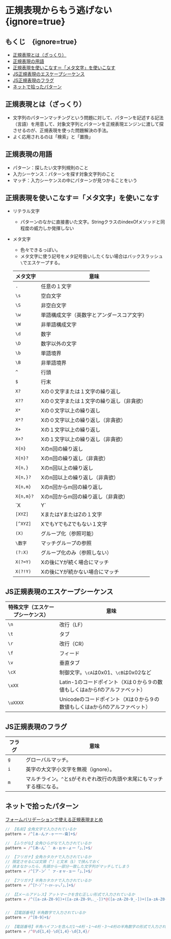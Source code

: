 # 正規表現からもう逃げない　{ignore=true}

## もくじ　{ignore=true}

<!-- @import "[TOC]" {cmd="toc" depthFrom=1 depthTo=6 orderedList=false} -->

<!-- code_chunk_output -->

- [正規表現とは（ざっくり）](#正規表現とはざっくり)
- [正規表現の用語](#正規表現の用語)
- [正規表現を使いこなす＝「メタ文字」を使いこなす](#正規表現を使いこなすメタ文字を使いこなす)
- [JS正規表現のエスケープシーケンス](#js正規表現のエスケープシーケンス)
- [JS正規表現のフラグ](#js正規表現のフラグ)
- [ネットで拾ったパターン](#ネットで拾ったパターン)

<!-- /code_chunk_output -->

## 正規表現とは（ざっくり）
- 文字列のパターンマッチングという問題に対して、パターンを記述する記法（言語）を用意して、対象文字列とパターンを正規表現エンジンに渡して探させるのが、正規表現を使った問題解決の手法。
- よく応用されるのは「検索」と「置換」
## 正規表現の用語
- パターン：探したい文字列規則のこと
- 入力シーケンス：パターンを探す対象文字列のこと
- マッチ：入力シーケンスの中にパターンが見つかることをいう
## 正規表現を使いこなす＝「メタ文字」を使いこなす
- リテラル文字
  - パターンのなかに直接書いた文字。StringクラスのindexOfメソッドと同程度の威力しか発揮しない
- メタ文字
  - 色々できるっぽい。
  - メタ文字に使う記号をメタ記号扱いしたくない場合はバックスラッシュ`\`でエスケープする。

  |メタ文字|意味
  |---|---
  |`.`|任意の１文字
  |`\s`|空白文字
  |`\S`|非空白文字
  |`\w`|単語構成文字（英数字とアンダースコア文字）
  |`\W`|非単語構成文字
  |`\d`|数字
  |`\D`|数字以外の文字
  |`\b`|単語境界
  |`\B`|非単語境界
  |`^`|行頭
  |`$`|行末
  |`X?`|Xの０文字または１文字の繰り返し
  |`X??`|Xの０文字または１文字の繰り返し（非貪欲）
  |`X*`|Xの０文字以上の繰り返し
  |`X*?`|Xの０文字以上の繰り返し（非貪欲）
  |`X+`|Xの１文字以上の繰り返し
  |`X+?`|Xの１文字以上の繰り返し（非貪欲）
  |`X{n}`|Xのn回の繰り返し
  |`X{n}?`|Xのn回の繰り返し（非貪欲）
  |`X{n,}`|Xのn回以上の繰り返し
  |`X{n,}?`|Xのn回以上の繰り返し（非貪欲）
  |`X{n,m}`|Xのn回からm回の繰り返し
  |`X{n,m}?`|Xのn回からm回の繰り返し（非貪欲）
  |`X|Y`|XまたはY
  |`[XYZ]`|XまたはYまたはZの１文字
  |`[^XYZ]`|XでもYでもZでもない１文字
  |`(X)`|グループ化（参照可能）
  |`\数字`|マッチグループの参照
  |`(?:X)`|グループ化のみ（参照しない）
  |`X(?=Y)`|Xの後にYが続く場合にマッチ
  |`X(?!Y)`|Xの後にYが続かない場合にマッチ

## JS正規表現のエスケープシーケンス

  |特殊文字（エスケープシーケンス）|意味
  |---|---
  |`\n`|改行（LF）
  |`\t`|タブ
  |`\r`|改行（CR）
  |`\f`|フィード
  |`\v`|垂直タブ
  |`\cX`|制御文字。`\cA`は0x01、`\cB`は0x02など
  |`\xXX`|Latin-1のコードポイント（Xは０から９の数値もしくはaからfのアルファベット）
  |`\uXXXX`|Unicodeのコードポイント（Xは０から９の数値もしくはaからfのアルファベット）

## JS正規表現のフラグ

  |フラグ|意味
  |---|---
  |`g`|グローバルマッチ。
  |`i`|英字の大文字小文字を無視（ignore）。
  |`m`|マルチライン。`^`と`$`がそれぞれ改行の先頭や末尾にもマッチする様になる。

## ネットで拾ったパターン
[フォームバリデーションで使える正規表現まとめ](https://designsupply-web.com/media/knowledgeside/1640/)
```js
// 【名前】全角文字で入力されているか
pattern = /^[ぁ-んァ-ヶー一-龠]+$/

// 【ふりがな】全角ひらがなで入力されているか
pattern = /^[あ-ん゛゜ぁ-ぉゃ-ょー「」、]+$/

// 【フリガナ】全角カタカナで入力されているか
// 限定させるには文頭（^）と文末（$）で挟んでおく
// 挟まなかったら、先頭から一部分一致した文字列がマッチしてしまう
pattern = /^[ア-ン゛゜ァ-ォャ-ョー「」、]+$/

// 【フリガナ】半角カタカナで入力されているか
pattern = /^[ｱ-ﾝﾞﾟｧ-ｫｬ-ｮｰ｡｢｣､]+$/

// 【【メールアドレス】アットマークを含む正しい形式で入力されているか
pattern = /^([a-zA-Z0-9])+([a-zA-Z0-9\._-])*@([a-zA-Z0-9_-])+([a-zA-Z0-9\._-]+)+$/


// 【【電話番号】半角数字で入力されているか
pattern = /^[0-9]+$/

// 【電話番号】半角ハイフンを含んだ1〜4桁・1〜4桁・3〜4桁の半角数字の形式で入力されているか
pattern = /^0\d{1,4}-\d{1,4}-\d{3,4}/
```

 







